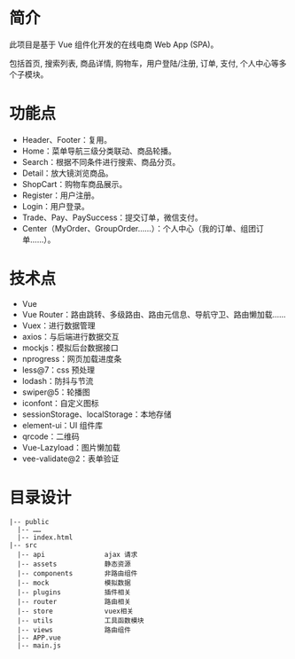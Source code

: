 # 简介
此项目是基于 Vue 组件化开发的在线电商 Web App (SPA)。

包括首页, 搜索列表, 商品详情, 购物车，用户登陆/注册, 订单, 支付, 个人中心等多个子模块。

# 功能点
- Header、Footer：复用。
- Home：菜单导航三级分类联动、商品轮播。
- Search：根据不同条件进行搜索、商品分页。
- Detail：放大镜浏览商品。
- ShopCart：购物车商品展示。
- Register：用户注册。
- Login：用户登录。
- Trade、Pay、PaySuccess：提交订单，微信支付。
- Center（MyOrder、GroupOrder……）：个人中心（我的订单、组团订单……）。
# 技术点
- Vue
- Vue Router：路由跳转、多级路由、路由元信息、导航守卫、路由懒加载……
- Vuex：进行数据管理
- axios：与后端进行数据交互
- mockjs：模拟后台数据接口
- nprogress：网页加载进度条
- less@7：css 预处理
- lodash：防抖与节流
- swiper@5：轮播图
- iconfont：自定义图标
- sessionStorage、localStorage：本地存储
- element-ui：UI 组件库
- qrcode：二维码
- Vue-Lazyload：图片懒加载
- vee-validate@2：表单验证
# 目录设计
```
|-- public
  |-- ……
  |-- index.html
|-- src
  |-- api               ajax 请求
  |-- assets            静态资源
  |-- components        非路由组件
  |-- mock              模拟数据
  |-- plugins           插件相关
  |-- router            路由相关
  |-- store             vuex相关
  |-- utils             工具函数模块
  |-- views             路由组件
  |-- APP.vue
  |-- main.js
```

